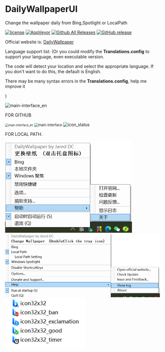 # DailyWallpaperUI
Change the wallpaper daily from Bing,Spotlight or LocalPath

[![license](https://img.shields.io/github/license/QL-Win/QuickLook.svg)](https://www.gnu.org/licenses/gpl-3.0.en.html)
[![AppVeyor](https://img.shields.io/appveyor/ci/xupefei/QuickLook.svg)](https://ci.appveyor.com/project/JaredDC/dailywallpaperui)
[![Github All Releases](https://img.shields.io/github/downloads/QL-Win/QuickLook/total.svg)](https://github.com/JaredDC/DailyWallpaperUI/releases)
[![GitHub release](https://img.shields.io/github/release/QL-Win/QuickLook.svg)](https://github.com/JaredDC/DailyWallpaperUI/releases/latest)




Official website is: [DailyWallpaper](https://github.com/JaredDC/DailyWallpaperUI)

Language support list: (Or you could modify the **Translations.config** to support your language,  even executable version.

The code will detect your location and select the appropriate language. If you don't want to do this, the default is English.

There may be many syntax errors in the **Translations.config**, help me improve it

)

<img src="https://user-images.githubusercontent.com/42594123/123509339-71ad5700-d6a7-11eb-9eb4-1a56aebdd3fe.png" alt="main-interface_en" style="zoom: 100%;" />

FOR GITHUB



<img src="https://user-images.githubusercontent.com/42594123/123409679-07ca7a00-d5e1-11eb-9e00-122197c7ed5d.png" alt="main-interface_en" style="zoom: 67%;" />

<img src="https://user-images.githubusercontent.com/42594123/123409675-0731e380-d5e1-11eb-891f-06af34083743.png" alt="main-interface" style="zoom:80%;" />

<img src="https://user-images.githubusercontent.com/42594123/123409664-0436f300-d5e1-11eb-83fd-8ea3e678bfcd.png" alt="icon_status" style="zoom: 95%;" />






FOR LOCAL PATH.



<img src=".\Donate\main-interface.png" alt="main-interface" style="zoom:80%;" />
<img src=".\Donate\main-interface_en.png" alt="main-interface_en" style="zoom: 67%;" />
<img src=".\Donate\icon_status.png" alt="icon_status" style="zoom: 95%;" />













